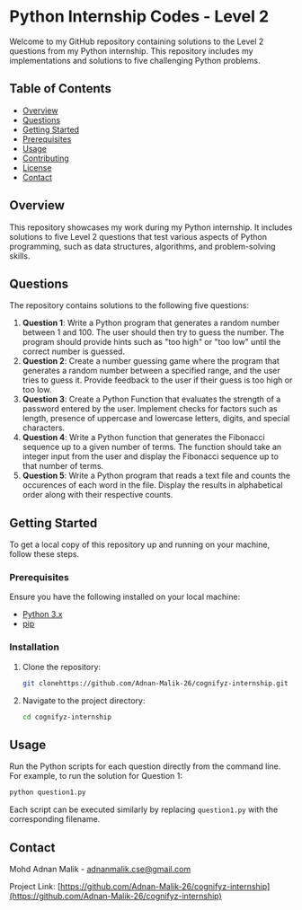 
# Python Internship Codes - Level 2

Welcome to my GitHub repository containing solutions to the Level 2 questions from my Python internship. This repository includes my implementations and solutions to five challenging Python problems.

## Table of Contents

- [Overview](#overview)
- [Questions](#questions)
- [Getting Started](#getting-started)
- [Prerequisites](#prerequisites)
- [Usage](#usage)
- [Contributing](#contributing)
- [License](#license)
- [Contact](#contact)

## Overview

This repository showcases my work during my Python internship. It includes solutions to five Level 2 questions that test various aspects of Python programming, such as data structures, algorithms, and problem-solving skills.

## Questions

The repository contains solutions to the following five questions:

1. **Question 1**: Write a Python program that generates a random number between 1 and 100. The user should then try to guess the number. The program should provide hints such as "too high" or "too low" until the correct number is guessed.
2. **Question 2**: Create a number guessing game where the program that generates a random number between a specified range, and the user tries to guess it. Provide feedback to the user if their guess is too high or too low.
3. **Question 3**: Create a Python Function that evaluates the strength of a password entered by the user. Implement checks for factors such as length, presence of uppercase and lowercase letters, digits, and special characters.
4. **Question 4**: Write a Python function that generates the Fibonacci sequence up to a given number of terms. The function should take an integer input from the user and display the Fibonacci sequence up to that number of terms.
5. **Question 5**: Write a Python program that reads a text file and counts the occurences of each word in the file. Display the results in alphabetical order along with their respective counts.

## Getting Started

To get a local copy of this repository up and running on your machine, follow these steps.

### Prerequisites

Ensure you have the following installed on your local machine:

- [Python 3.x](https://www.python.org/downloads/)
- [pip](https://pip.pypa.io/en/stable/installation/)

### Installation

1. Clone the repository:
    ```sh
    git clonehttps://github.com/Adnan-Malik-26/cognifyz-internship.git    
    ```
2. Navigate to the project directory:
    ```sh
    cd cognifyz-internship
    ```


## Usage

Run the Python scripts for each question directly from the command line. For example, to run the solution for Question 1:

```sh
python question1.py
```

Each script can be executed similarly by replacing `question1.py` with the corresponding filename.



## Contact

Mohd Adnan Malik - [adnanmalik.cse@gmail.com](mailto:adnanmalik.cse@gmail.com)

Project Link: [https://github.com/Adnan-Malik-26/cognifyz-internship](https://github.com/Adnan-Malik-26/cognifyz-internship)
